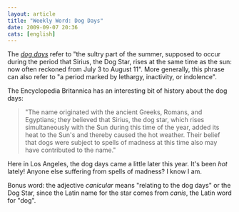 ```yaml
---
layout: article
title: "Weekly Word: Dog Days"
date: 2009-09-07 20:36
cats: [english]
---
```

The <em><a href="http://dictionary.reference.com/browse/dog+days">dog days</a></em> refer to "the sultry part of the summer, supposed to occur during the period that Sirius, the Dog Star, rises at the same time as the sun: now often reckoned from July 3 to August 11". More generally, this phrase can also refer to "a period marked by lethargy, inactivity, or indolence".

The Encyclopedia Britannica has an interesting bit of history about the dog days:

<blockquote>"The name originated with the ancient Greeks, Romans, and Egyptians; they believed that Sirius, the dog star, which rises simultaneously with the Sun during this time of the year, added its heat to the Sun's and thereby caused the hot weather. Their belief that dogs were subject to spells of madness at this time also may have contributed to the name."</blockquote>

Here in Los Angeles, the dog days came a little later this year. It's been <em>hot</em> lately! Anyone else suffering from spells of madness? I know I am.

Bonus word: the adjective <em>canicular</em> means "relating to the dog days" or the Dog Star, since the Latin name for the star comes from <em>canis</em>, the Latin word for "dog".
